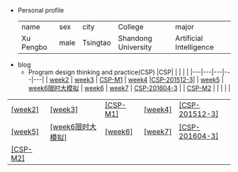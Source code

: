 + Personal  profile
  <table>                 
  <tr> <td> name  </td> <td> sex   </td>  <td> city  </td> <td> College</td><td> major </td>  </tr>       <tr> <td> Xu Pengbo  </td> <td> male </td><td> Tsingtao  </td>  <td>Shandong University </td> <td> Artificial Intelligence</td>  </tr>                 
  </table>
+ blog    
  + Program design thinking and practice(CSP) 
 |CSP| | | | |
 |---|---|---|---|---|
 | [week2](./week2.md) | [week3](./week3.md) | [CSP-M1](./CSP-M1.md) | [week4](./week4.md) |[CSP-201512-3](./CSP-201512-3.md)|
 | [week5](./week5.md) | [week6限时大模拟](./week6模拟.md) | [week6](./week6.md) | [week7](./week7.md) | [CSP-201604-3](./csp201604-3.md) |
 | [CSP-M2](./CSP-M2.md) | | | | |

<table>     
<tr> <td><a  href="./week2.md">[week2]</a> </td> 
     <td><a  href="./week3.md">[week3]</a> </td>
     <td><a  href="./CSP-M1.md">[CSP-M1]</a> </td>
     <td><a  href="./week4.md">[week4]</a> </td>
     <td><a  href="./CSP-201512-3.md">[CSP-201512-3]</a> </td>
</tr>   
<tr> 
     <td><a  href="./week5.md">[week5]</a> </td>
     <td><a  href="./week6模拟.md">[week6限时大模拟]</a> </td>
     <td><a  href="./week6.md">[week6]</a> </td>
     <td><a  href="./week7.md">[week7]</a> </td>
     <td><a  href="./csp201604-3.md">[CSP-201604-3]</a> </td>
</tr> 
<tr> <td><a  href="./CSP-M2.md">[CSP-M2]</a> </td>  
     <td><a  href="./ "> </a> </td>   
     <td><a  href="./ "> </a> </td>  
     <td><a  href="./ "> </a> </td>
     <td><a  href="./ "> </a> </td> 
</tr> 
</table>  
    
